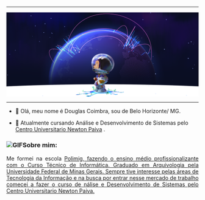 -----

<div>
<img align="center" alt="cabecalho_git" src="https://github.com/DCLaass/DCLaass/blob/main/cabecalho_git.png"/>
</div>

-----

- 👋 Olá, meu nome é Douglas Coimbra, sou de Belo Horizonte/ MG.
   
- 👀 Atualmente cursando Análise e Desenvolvimento de Sistemas pelo <a href="https://newtonpaiva.br/" target="_blank">Centro Universitario Newton Paiva</a> .
  
### <img height="20" alt="GIF" src="https://github.com/joaopauloaramuni/joaopauloaramuni/blob/main/img/soulgem.gif?raw=true"/>Sobre mim:

<div align="justify">
Me formei na escola <a href="https://polimig.com.br/" target="_blank">Polimig, fazendo o ensino médio profissionalizante com o Curso Técnico de Informática. Graduado em Arquivologia pela <a href="https://ufmg.br/cursos/graduacao/2373/77143" target="_blank">Universidade Federal de Minas Gerais. 
Sempre tive interesse pelas áreas de Tecnologia da Informação e na busca por entrar nesse mercado de trabalho comecei a fazer o curso de nálise e Desenvolvimento de Sistemas pelo <a href="https://newtonpaiva.br/" target="_blank">Centro Universitario Newton Paiva. 
</div>
<!---
DCLaass/DCLaass is a ✨ special ✨ repository because its `README.md` (this file) appears on your GitHub profile.
You can click the Preview link to take a look at your changes.
--->

